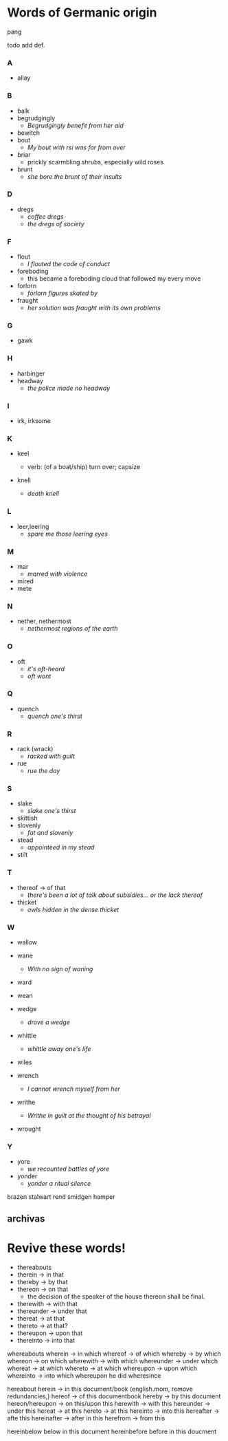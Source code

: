 # Words of Germanic origin

pang

todo add def.

### A

- allay

### B

- balk
- begrudgingly
	- _Begrudgingly benefit from her aid_
- bewitch
- bout
	- _My bout with rsi was far from over_
- briar
	- prickly scarmbling shrubs, especially wild roses
- brunt
	- _she bore the brunt of their insults_ 

### D

- dregs
	- _coffee dregs_
	- _the dregs of society_

### F

- flout
	- _I flouted the code of conduct_
- foreboding
	- this became a foreboding cloud that followed my every move
- forlorn
	- _forlorn figures skated by_
- fraught
	- _her solution was fraught with its own problems_

### G

- gawk

### H

- harbinger
- headway
	- _the police made no headway_

### I

- irk, irksome

### K

- keel
	- verb: (of a boat/ship) turn over; capsize
	
- knell
	-  _death knell_

### L

- leer,leering
	- _spare me those leering eyes_

### M

- mar
	- _marred with violence_
- mired
-  mete

### N

-  nether, nethermost
	- _nethermost regions of the earth_

### O

- oft
	- _it's oft-heard_
	- _oft wont_

### Q

- quench
	- _quench one's thirst_

### R

- rack (wrack)
	- _racked with guilt_
- rue
	- _rue the day_

### S

- slake
	- _slake one's thirst_
- skittish
- slovenly
	- _fat and slovenly_
- stead
	- _appointeed in my stead_
- stilt

### T

- thereof -> of that
	- _there's been a lot of talk about subsidies... or the lack thereof_
- thicket
	- _owls hidden in the dense thicket_

### W

- wallow
- wane
	- _With no sign of waning_
- ward
- wean
- wedge
	- _drove a wedge_
- whittle
	- _whittle away one's life_
- wiles
- wrench
	- _I cannot wrench myself from her_ 
- writhe
	- _Writhe in guilt at the thought of his betrayal_

- wrought

### Y

- yore
	- _we recounted battles of yore_
- yonder
	- _yonder a ritual silence_

brazen 
stalwart
rend
smidgen 
hamper



## archivas


# Revive these words!

- thereabouts 
- therein -> in that
- thereby -> by that
- thereon -> on that
    - the decision of the speaker of the house thereon shall be final.
- therewith -> with that
- thereunder -> under that
- thereat -> at that
- thereto -> at that?
- thereupon -> upon that
- thereinto -> into that

whereabouts
wherein -> in which
whereof -> of which
whereby -> by which
whereon -> on which
wherewith -> with which
whereunder -> under which
whereat -> at which
whereto -> at which
whereupon -> upon which
whereinto -> into which
whereupon he did
wheresince

hereabout
herein -> in this document/book (english.mom, remove redundancies,)
hereof -> of this documentbook
hereby -> by this document
hereon/hereupon -> on this/upon this
herewith -> with this
hereunder -> under this
hereat -> at this
hereto -> at this
hereinto -> into this
hereafter -> afte this
hereinafter -> after in this
herefrom -> from this

hereinbelow below in this document
hereinbefore before in this doucment
